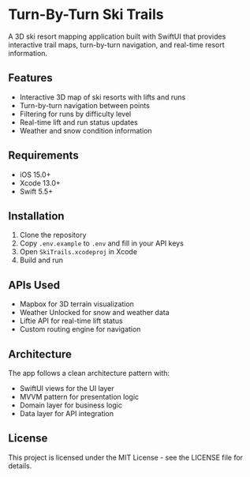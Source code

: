 # Turn-By-Turn Ski Trails

A 3D ski resort mapping application built with SwiftUI that provides interactive trail maps, turn-by-turn navigation, and real-time resort information.

## Features

- Interactive 3D map of ski resorts with lifts and runs
- Turn-by-turn navigation between points
- Filtering for runs by difficulty level
- Real-time lift and run status updates
- Weather and snow condition information

## Requirements

- iOS 15.0+
- Xcode 13.0+
- Swift 5.5+

## Installation

1. Clone the repository
2. Copy `.env.example` to `.env` and fill in your API keys
3. Open `SkiTrails.xcodeproj` in Xcode
4. Build and run

## APIs Used

- Mapbox for 3D terrain visualization
- Weather Unlocked for snow and weather data
- Liftie API for real-time lift status
- Custom routing engine for navigation

## Architecture

The app follows a clean architecture pattern with:

- SwiftUI views for the UI layer
- MVVM pattern for presentation logic
- Domain layer for business logic
- Data layer for API integration

## License

This project is licensed under the MIT License - see the LICENSE file for details. 